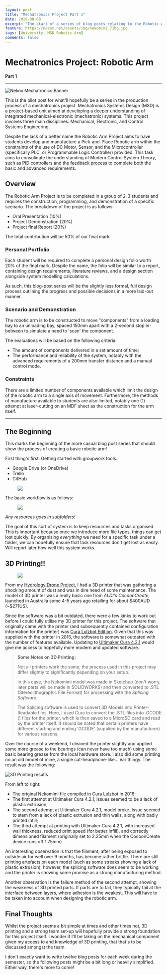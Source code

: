 ```yaml
---
layout: post
title: "Mechatronics Project Part 1"
date: 2019-08-08
excerpt: "The start of a series of blog posts relating to the Robotic Arm Mechatronics Project"
feature: https://nekox.net/assets/img/nekomimi_71bg.jpg
tags: [University, MSD Robotic Arm]
comments: false
---
```


# Mechatronics Project: Robotic Arm

**Part 1**

---

![Nekox Mechatronics Banner](https://nekox.net/assets/img/mechatronics-part-1/mechatronics_banner.jpg)



This is the pilot post for what'll hopefully be a series in the production process of a mechatronics project. Mechatronics Systems Design (MSD) is a project-based unit aimed at  developing a deeper understanding of integrated mechanical-electronic  (mechatronic) systems. This project involves three main disciplines:  Mechanical, Electronic, and Control Systems Engineering.

Despite the lack of a better name the Robotic Arm Project aims to have  students develop and manufacture a Pick-and-Place Robotic arm within  the constraints of the use of DC Motor, Sensor, and the Microcontroller  (specifically PLC, or Programmable Logic Controller) provided. This task  aims to consolidate the understanding of Modern Control System Theory,  such as PID controllers and the feedback process to complete both the basic and advanced requirements.

## Overview

The Robotic Arm Project is to be completed in a group of 2-3 students and requires the construction, programming, and demonstration of a specific scenario. The breakdown of the project is as follows:

* Oral Presentation (10%)
* Project Demonstration (20%)
* Project final Report (20%)

The total contribution will be 50% of our final mark.

### Personal Portfolio

Each student will be required to complete a personal design folio worth 20% of the final mark. Despite the name, the folio will be similar to a report, containing design requirements, literature reviews, and a design section alongside system modelling calculations.

As such, this blog-post series will be the slightly less formal, full design process outlining the progress and possible decisions in a more laid-out manner.

### Scenario and Demonstration

The robotic arm is to be constructed to move "components" from a loading bay to an unloading bay, spaced 150mm apart with a 2-second stop in-between to simulate a need to 'scan' the component.

The evaluations will be based on the following criteria:

* The amount of components delivered in a set amount of time;
* The performance and reliability of the system, notably with the advanced requirements of a 200mm transfer distance and a manual control mode.

### Constraints

There are a limited number of components available which limit the design of the robotic arm to a single axis of movement. Furthermore, the methods of manufacture available to students are also limited, notably one (1) attempt at laser-cutting on an MDF sheet as the construction for the arm itself.

---

## The Beginning

This marks the beginning of the more casual blog post series that should show the process of creating a basic robotic arm!

First thing's first: Getting started with groupwork tools. 

* Google Drive (or OneDrive)
* Trello
* GitHub

<figure>
<a href="https://nekox.net/assets/img/mechatronics-part-1/firefox_EuPm6w9biw.png"><img src="https://nekox.net/assets/img/mechatronics-part-1/firefox_EuPm6w9biw.png"></a>
</figure>

The basic workflow is as follows:

<figure>
<a href="https://nekox.net/assets/img/mechatronics-part-1/1565307011264.png"><img src="https://nekox.net/assets/img/mechatronics-part-1/1565307011264.png"></a>
</figure>

*Any resources goes in subfolders!*

The goal of this sort of system is to keep resources and tasks organised. This is important because once we introduce more file types, things can get lost quickly. By organising *everything* we need for a specific task under a folder, we can hopefully ensure that task resources don't get lost as easily. Will report later how well this system works.

## 3D Printing!!

<figure>
<a href="https://nekox.net/assets/img/mechatronics-part-1/3dp1.jpg"><img src="https://nekox.net/assets/img/mechatronics-part-1/3dp1.jpg"></a>
</figure>

From my [Hydrology Drone Project](https://github.com/Mikanwolfe/Hydrology-Drone-Zuiho), I had a 3D printer that was gathering a shocking amount of dust and was in dire need of some maintenance. The model of 3D printer was a really basic one from *ALDI's CocoonCreate*, launched in Australia some 4-5 years ago retailing for about \$400AUD (~\$271US).

Since the software was a bit outdated, there were a few kinks to work out before I could fully utilise my 3D printer for this project. The software that originally came with the printer (and subsequently contained configuration information for the printer) was [Cura Lulzbot Edition](https://www.lulzbot.com/cura). Given that this was supplied with the printer in 2016, the software is somewhat outdated with the number of features available. Updating to [Ultimaker Cura 4.2.1](https://ultimaker.com/software/ultimaker-cura) would give me access to hopefully more modern and updated software.

> **Some Notes on 3D Printing:**
>
> Not all printers work the same; the process used in this project may differ slightly to significantly depending on your setup.
>
> In this case, the Nekomimi model was made in Sketchup (don't worry, later parts will be made in SOLIDWORKS) and then converted to .STL (Stereolithographic File Format) for processing with the *Splicing Software*.
>
> The Splicing software is used to convert 3D Models into Printer-Readable files. Here, I used Cura to convert the .STL files into .GCODE () files for the printer, which is then saved to a MicroSD card and read by the printer itself. It should be noted that certain printers have different starting and ending 'GCODE' (supplied by the manufacturer) for various reasons. 

Over the course of a weekend, I cleaned the printer slightly and applied some more grease to the bearings (can never have too much) using some basic bearing grease from the local hardware store. I also did some printing on an old model of mine, a single cat-headphone-like... ear thingy. The result was the following:

![3D Printing results](https://nekox.net/assets/img/mechatronics-part-1/68416038_424633244927828_3113275836996780032_n.jpg)

From left to right:

* The original Nekomimi file compiled in Cura Lulzbot in 2016;
* The first attempt at Ultimaker Cura 4.2.1,  issues seemed to be a lack of plastic extrusion;
* The second attempt at Ultimaker Cura 4.2.1, model broke. Issue seemed to stem from a lack of plastic extrusion and thin walls, along with badly printed infill;
* The third attempt at printing with Ultimaker Cura 4.2.1, with increased wall thickness, reduced print speed (for better infill), and correctly dimensioned filament (originally set to 2.25mm when the CocoonCreate device runs off 1.75mm)

An interesting observation is that the filament, after being exposed to outside air for well over 9 months, has become rather brittle. There are still printing artefacts on each model (such as some streaks showing a lack of plastic extrusion), however, the splicing software does seem to be working and the printer is showing some promise as a strong manufacturing method.

Another observation is the failure method of the second attempt, showing the weakness of 3D printed parts. If parts are to fail, they typically fail at the interface between layers, where adhesion is the weakest. This will have to be taken into account when designing the robotic arm.

## Final Thoughts

Whilst the project seems a bit simple at times and other times not, 3D printing and a strong team set-up will hopefully provide a strong foundation for this project itself. I wonder if I'll be taking on the mechanical component given my access to and knowledge of 3D printing, that that's to be discussed amongst the team. 

I don't exactly want to write twelve blog posts for each week during the semester, so the following posts might be a bit long or heavily simplified. Either way, there's more to come!